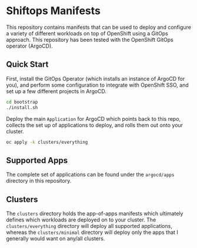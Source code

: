 # Shiftops Manifests

This repository contains manifests that can be used to deploy and configure a variety of different workloads on top of OpenShift using a GitOps approach. This repository has been tested with the OpenShift GitOps operator (ArgoCD).

## Quick Start

First, install the GitOps Operator (which installs an instance of ArgoCD for you), and perform some configuration to integrate with OpenShift SSO, and set up a few different projects in ArgoCD.

```bash
cd bootstrap
./install.sh
```

Deploy the main `Application` for ArgoCD which points back to this repo, collects the set up of applications to deploy, and rolls them out onto your cluster.

```bash
oc apply -k clusters/everything
```

## Supported Apps

The complete set of applications can be found under the `argocd/apps` directory in this repository.

## Clusters

The `clusters` directory holds the app-of-apps manifests which ultimately defines which workloads are deployed on to your cluster. The `clusters/everything` directory will deploy all supported applications, whereas the `clusters/minimal` directory will deploy only the apps that I generally would want on any/all clusters.